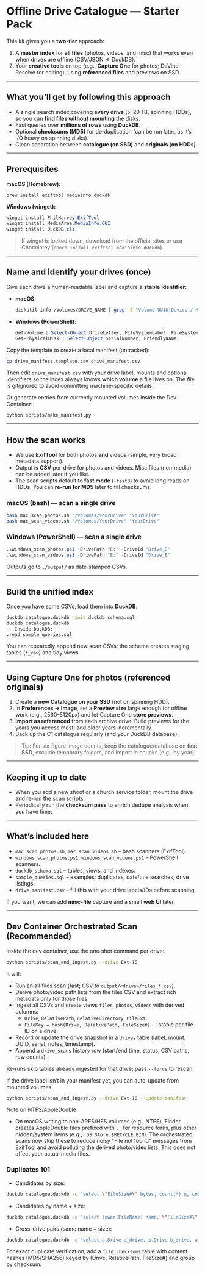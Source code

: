 # Offline Drive Catalogue — Starter Pack

This kit gives you a **two‑tier** approach:
1) A **master index** for **all files** (photos, videos, and misc) that works even when drives are offline (CSV/JSON → DuckDB).
2) Your **creative tools** on top (e.g., **Capture One** for photos; DaVinci Resolve for editing), using **referenced files** and previews on SSD.

---

## What you’ll get by following this approach

- A single search index covering **every drive** (5–20 TB, spinning HDDs), so you can **find files without mounting** the disks.
- Fast queries over **millions of rows** using **DuckDB**.
- Optional **checksums (MD5)** for de‑duplication (can be run later, as it’s I/O heavy on spinning disks).
- Clean separation between **catalogue (on SSD)** and **originals (on HDDs)**.

---

## Prerequisites

**macOS (Homebrew):**
```bash
brew install exiftool mediainfo duckdb
```

**Windows (winget):**
```powershell
winget install PhilHarvey.ExifTool
winget install MediaArea.MediaInfo.GUI
winget install DuckDB.cli
```
> If winget is locked down, download from the official sites or use Chocolatey (`choco install exiftool mediainfo duckdb`).

---

## Name and identify your drives (once)

Give each drive a human‑readable label and capture a **stable identifier**:

- **macOS:**  
  ```bash
  diskutil info /Volumes/DRIVE_NAME | grep -E "Volume UUID|Device / Media Name|File System Personality"
  ```
- **Windows (PowerShell):**  
  ```powershell
  Get-Volume | Select-Object DriveLetter, FileSystemLabel, FileSystem, UniqueId
  Get-PhysicalDisk | Select-Object SerialNumber, FriendlyName
  ```

Copy the template to create a local manifest (untracked):

```bash
cp drive_manifest.template.csv drive_manifest.csv
```

Then edit `drive_manifest.csv` with your drive label, mounts and optional identifiers so the index
always knows **which volume** a file lives on. The file is gitignored to avoid committing
machine-specific details.

Or generate entries from currently mounted volumes inside the Dev Container:

```bash
python scripts/make_manifest.py
```

---

## How the scan works

- We use **ExifTool** for both photos **and** videos (simple, very broad metadata support).  
- Output is **CSV** per‑drive for photos and videos. Misc files (non‑media) can be added later if you like.
- The scan scripts default to **fast mode** (`-fast3`) to avoid long reads on HDDs. You can **re‑run for MD5** later to fill checksums.

### macOS (bash) — scan a single drive
```bash
bash mac_scan_photos.sh "/Volumes/YourDrive" "YourDrive"
bash mac_scan_videos.sh "/Volumes/YourDrive" "YourDrive"
```

### Windows (PowerShell) — scan a single drive
```powershell
.\windows_scan_photos.ps1 -DrivePath "E:" -DriveId "Drive_E"
.\windows_scan_videos.ps1 -DrivePath "E:" -DriveId "Drive_E"
```

Outputs go to `./output/` as date‑stamped CSVs.

---

## Build the unified index

Once you have some CSVs, load them into **DuckDB**:

```bash
duckdb catalogue.duckdb -init duckdb_schema.sql
duckdb catalogue.duckdb
-- Inside DuckDB:
.read sample_queries.sql
```

You can repeatedly append new scan CSVs; the schema creates staging tables (`*_raw`) and tidy views.

---

## Using Capture One for photos (referenced originals)

1. Create a **new Catalogue on your SSD** (not on spinning HDD).  
2. In **Preferences → Image**, set a **Preview size** large enough for offline work (e.g., 2560–5120px) and let Capture One **store previews**.
3. **Import as referenced** from each archive drive. Build previews for the years you access most; add older years incrementally.
4. Back up the C1 catalogue regularly (and your DuckDB database).

> Tip: For six‑figure image counts, keep the catalogue/database on **fast SSD**, exclude temporary folders, and import in chunks (e.g., by year).

---

## Keeping it up to date

- When you add a new shoot or a church service folder, mount the drive and re‑run the scan scripts.  
- Periodically run the **checksum pass** to enrich dedupe analysis when you have time.

---

## What’s included here

- `mac_scan_photos.sh`, `mac_scan_videos.sh` – bash scanners (ExifTool).
- `windows_scan_photos.ps1`, `windows_scan_videos.ps1` – PowerShell scanners.
- `duckdb_schema.sql` – tables, views, and indexes.
- `sample_queries.sql` – examples: duplicates, date/title searches, drive listings.
- `drive_manifest.csv` – fill this with your drive labels/IDs before scanning.

If you want, we can add **misc‑file** capture and a small **web UI** later.

---

## Dev Container Orchestrated Scan (Recommended)

Inside the dev container, use the one‑shot command per drive:

```bash
python scripts/scan_and_ingest.py --drive Ext-10
```

It will:

- Run an all‑files scan (fast; CSV to `output/<drive>/files_*.csv`).
- Derive photo/video path lists from the files CSV and extract rich metadata only for those files.
- Ingest all CSVs and create views `files`, `photos`, `videos` with derived columns:
  - `Drive`, `RelativePath`, `RelativeDirectory`, `FileExt`.
  - `FileKey = hash(Drive, RelativePath, FileSize#)` — stable per‑file ID on a drive.
- Record or update the drive snapshot in a `drives` table (label, mount, UUID, serial, notes, timestamp).
- Append a `drive_scans` history row (start/end time, status, CSV paths, row counts).

Re‑runs skip tables already ingested for that drive; pass `--force` to rescan.

If the drive label isn’t in your manifest yet, you can auto-update from mounted volumes:

```bash
python scripts/scan_and_ingest.py --drive Ext-10 --update-manifest
```

Note on NTFS/AppleDouble
- On macOS writing to non-APFS/HFS volumes (e.g., NTFS), Finder creates AppleDouble files prefixed with `._` for resource forks, plus other hidden/system items (e.g., `.DS_Store`, `$RECYCLE.BIN`). The orchestrated scans now skip these to reduce noisy "File not found" messages from ExifTool and avoid polluting the derived photo/video lists. This does not affect your actual media files.

### Duplicates 101

- Candidates by size:

```bash
duckdb catalogue.duckdb -c "select \"FileSize#\" bytes, count(*) n, count(distinct Drive) drives from files group by 1 having n>1 order by n desc, bytes desc limit 50;"
```

- Candidates by name + size:

```bash
duckdb catalogue.duckdb -c "select lower(FileName) name, \"FileSize#\" bytes, count(*) n, list(distinct Drive) drives from files group by 1,2 having n>1 order by n desc, bytes desc limit 50;"
```

- Cross-drive pairs (same name + size):

```bash
duckdb catalogue.duckdb -c "select a.Drive a_drive, b.Drive b_drive, a.RelativePath a_path, b.RelativePath b_path, a.\"FileSize#\" bytes from files a join files b on a.\"FileSize#\"=b.\"FileSize#\" and lower(a.FileName)=lower(b.FileName) and a.Drive<b.Drive limit 50;"
```

For exact duplicate verification, add a `file_checksums` table with content hashes (MD5/SHA256)
keyed by (Drive, RelativePath, FileSize#) and group by checksum.
